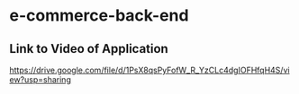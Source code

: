 # e-commerce-back-end

## Link to Video of Application

https://drive.google.com/file/d/1PsX8qsPyFofW_R_YzCLc4dgIOFHfqH4S/view?usp=sharing 

